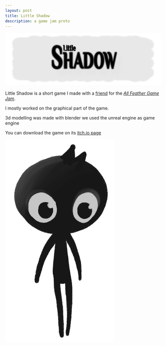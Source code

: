 ```yaml
---
layout: post
title: Little Shadow
description: a game jam proto
---
```


![Little shadow logo](/assets/images/little_shadow_logo.png)

Little Shadow is a short game I made with a [friend](https://theflo.itch.io/) for the [*All Feather Game Jam*](https://itch.io/jam/allfeathersjam/entries).

I mostly worked on the graphical part of the game.

3d modelling was made with blender
we used the unreal engine as game engine

You can download the game on its [itch.io page](https://theflo.itch.io/little-shadow)


![Little shadow concept art](/assets/images/little_shadow_concept_art.png)

